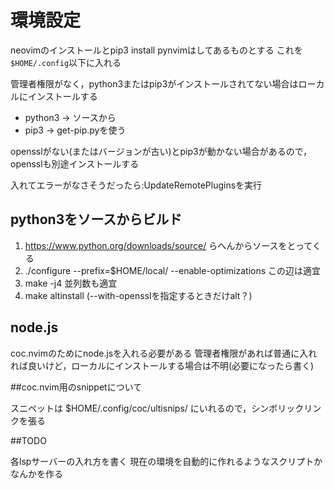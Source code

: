 # 環境設定

neovimのインストールとpip3 install pynvimはしてあるものとする
これを`$HOME/.config`以下に入れる

管理者権限がなく，python3またはpip3がインストールされてない場合はローカルにインストールする

- python3 -> ソースから
- pip3 -> get-pip.pyを使う

opensslがない(またはバージョンが古い)とpip3が動かない場合があるので，opensslも別途インストールする

入れてエラーがなさそうだったら:UpdateRemotePluginsを実行

## python3をソースからビルド

1. https://www.python.org/downloads/source/ らへんからソースをとってくる
2. ./configure --prefix=$HOME/local/ --enable-optimizations  この辺は適宜
3. make -j4 並列数も適宜
4. make altinstall  (--with-opensslを指定するときだけalt？)

## node.js

coc.nvimのためにnode.jsを入れる必要がある
管理者権限があれば普通に入れれば良いけど，ローカルにインストールする場合は不明(必要になったら書く)

##coc.nvim用のsnippetについて

スニペットは $HOME/.config/coc/ultisnips/ にいれるので，シンボリックリンクを張る

##TODO

各lspサーバーの入れ方を書く
現在の環境を自動的に作れるようなスクリプトかなんかを作る
